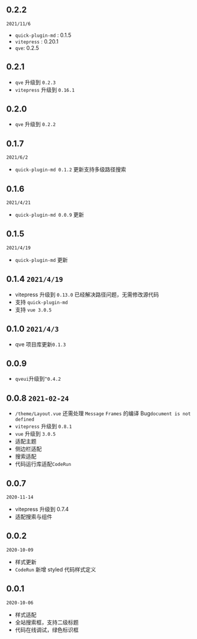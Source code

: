 ## 0.2.2
`2021/11/6`
   - `quick-plugin-md` : 0.1.5
   - `vitepress` : 0.20.1
   - `qve`: 0.2.5

## 0.2.1

- `qve` 升级到 `0.2.3`
- `vitepress` 升级到 `0.16.1`

## 0.2.0

- `qve` 升级到 `0.2.2`

## 0.1.7

`2021/6/2`

- `quick-plugin-md 0.1.2` 更新支持多级路径搜索

## 0.1.6

`2021/4/21`

- `quick-plugin-md 0.0.9` 更新

## 0.1.5

`2021/4/19`

- `quick-plugin-md` 更新

## 0.1.4 `2021/4/19`

- vitepress 升级到 `0.13.0` 已经解决路径问题，无需修改源代码
- 支持 `quick-plugin-md`
- 支持 `vue 3.0.5`

## 0.1.0 `2021/4/3`

- qve 项目库更新`0.1.3`

## 0.0.9

- `qveui`升级到`^0.4.2`

## 0.0.8 `2021-02-24`

- `/theme/Layout.vue` 还需处理 `Message` `Frames` 的编译 Bug`document is not defined`
- `vitepress` 升级到 `0.8.1`
- `vue` 升级到 `3.0.5`
- 适配主题
- 侧边栏适配
- 搜索适配
- 代码运行库适配`CodeRun`

## 0.0.7

`2020-11-14`

- vitepress 升级到 0.7.4
- 适配搜索与组件

## 0.0.2

`2020-10-09`

- 样式更新
- `CodeRun` 新增 styled 代码样式定义

## 0.0.1

`2020-10-06`

- 样式适配
- 全站搜索框，支持二级标题
- 代码在线调试，绿色标识框
